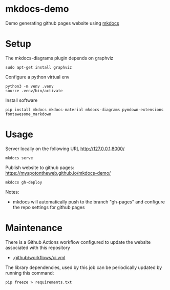 # mkdocs-demo

Demo generating github pages website using [mkdocs](https://www.mkdocs.org/)

# Setup

The mkdocs-diagrams plugin depends on graphviz 

    sudo apt-get install graphviz

Configure a python virtual env

    python3 -m venv .venv
    source .venv/bin/activate
    
Install software

    pip install mkdocs mkdocs-material mkdocs-diagrams pymdown-extensions fontawesome_markdown
    
# Usage

Server locally on the following URL http://127.0.0.1:8000/

    mkdocs serve
    
Publish website to github pages: https://myspotontheweb.github.io/mkdocs-demo/

    mkdocs gh-deploy
    
Notes:

* mkdocs will automatically push to the branch "gh-pages" and configure the repo settings for github pages

# Maintenance

There is a Github Actions workflow configured to update the website associated with this repository

* [.github/workflows/ci.yml](https://github.com/myspotontheweb/mkdocs-demo/blob/main/.github/workflows/ci.yml)

The library dependencies, used by this job can be periodically updated by running this command:

    pip freeze > requirements.txt

